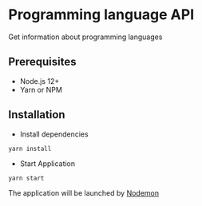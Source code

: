 # Programming language API

Get information about programming languages

## Prerequisites
- Node.js 12+
- Yarn or NPM

## Installation
- Install dependencies
```shell
yarn install
```
- Start Application
```bash
yarn start
```
The application will be launched by [Nodemon](https://nodemon.com)
